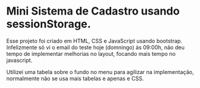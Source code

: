 # Mini Sistema de Cadastro usando sessionStorage.

Esse projeto foi criado em HTML, CSS e JavaScript usando bootstrap. 
Infelizmente só vi o email do teste hoje (domningo) às 09:00h, não deu tempo de implementar melhorias no layout, focando mais tempo no javascript.

Utilizei uma tabela sobre o fundo no menu para agilizar na implementação, normalmente não se usa mais tabelas e apenas <divs> e CSS.
  
